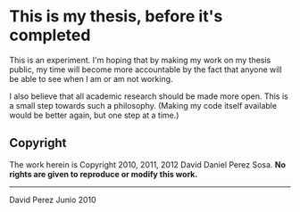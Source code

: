 # This is my thesis, before it's completed

This is an experiment. I'm hoping that by making my work on my thesis public,
my time will become more accountable by the fact that anyone will be able to
see when I am or am not working. 

I also believe that all academic research should be made more open. This is a
small step towards such a philosophy. (Making my code itself available would
be better again, but one step at a time.)

## Copyright

The work herein is Copyright 2010, 2011, 2012 David Daniel Perez Sosa. 
**No rights are given to reproduce or modify this work.**

-----
 
David Perez
Junio 2010